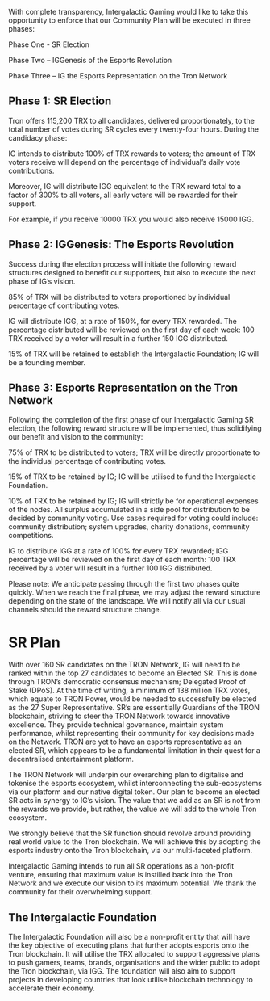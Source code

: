 With complete transparency, Intergalactic Gaming would like to take this opportunity to enforce that our Community Plan will be executed in three phases:

Phase One - SR Election

Phase Two – IGGenesis of the Esports Revolution

Phase Three – IG the Esports Representation on the Tron Network

## Phase 1: SR Election

Tron offers 115,200 TRX to all candidates, delivered proportionately, to the total number of votes during SR cycles every twenty-four hours. During the candidacy phase:

IG intends to distribute 100% of TRX rewards to voters; the amount of TRX voters receive will depend on the percentage of individual’s daily vote contributions.

Moreover, IG will distribute IGG equivalent to the TRX reward total to a factor of 300% to all voters, all early voters will be rewarded for their support.

For example, if you receive 10000 TRX you would also receive 15000 IGG.

## Phase 2: IGGenesis: The Esports Revolution

Success during the election process will initiate the following reward structures designed to benefit our supporters, but also to execute the next phase of IG’s vision.

85% of TRX will be distributed to voters proportioned by individual percentage of contributing votes.

IG will distribute IGG, at a rate of 150%, for every TRX rewarded. The percentage distributed will be reviewed on the first day of each week: 100 TRX received by a voter will result in a further 150 IGG distributed.

15% of TRX will be retained to establish the Intergalactic Foundation; IG will be a founding member.

## Phase 3: Esports Representation on the Tron Network

Following the completion of the first phase of our Intergalactic Gaming SR election, the following reward structure will be implemented, thus solidifying our benefit and vision to the community:

75% of TRX to be distributed to voters; TRX will be directly proportionate to the individual percentage of contributing votes.

15% of TRX to be retained by IG; IG will be utilised to fund the Intergalactic Foundation.

10% of TRX to be retained by IG; IG will strictly be for operational expenses of the nodes. All surplus accumulated in a side pool for distribution to be decided by community voting. Use cases required for voting could include: community distribution; system upgrades, charity donations, community competitions.

IG to distribute IGG at a rate of 100% for every TRX rewarded; IGG percentage will be reviewed on the first day of each month: 100 TRX received by a voter will result in a further 100 IGG distributed.

Please note: We anticipate passing through the first two phases quite quickly. When we reach the final phase, we may adjust the reward structure depending on the state of the landscape. We will notify all via our usual channels should the reward structure change.

# SR Plan

With over 160 SR candidates on the TRON Network, IG will need to be ranked within the top 27 candidates to become an Elected SR. This is done through TRON’s democratic consensus mechanism; Delegated Proof of Stake (DPoS). At the time of writing, a minimum of 138 million TRX votes, which equate to TRON Power, would be needed to successfully be elected as the 27 Super Representative. SR’s are essentially Guardians of the TRON blockchain, striving to steer the TRON Network towards innovative excellence. They provide technical governance, maintain system performance, whilst representing their community for key decisions made on the Network. TRON are yet to have an esports representative as an elected SR, which appears to be a fundamental limitation in their quest for a decentralised entertainment platform.

The TRON Network will underpin our overarching plan to digitalise and tokenise the esports ecosystem, whilst interconnecting the sub-ecosystems via our platform and our native digital token. Our plan to become an elected SR acts in synergy to IG’s vision. The value that we add as an SR is not from the rewards we provide, but rather, the value we will add to the whole Tron ecosystem.

We strongly believe that the SR function should revolve around providing real world value to the Tron blockchain. We will achieve this by adopting the esports industry onto the Tron blockchain, via our multi-faceted platform.

Intergalactic Gaming intends to run all SR operations as a non-profit venture, ensuring that maximum value is instilled back into the Tron Network and we execute our vision to its maximum potential. We thank the community for their overwhelming support.

## The Intergalactic Foundation

The Intergalactic Foundation will also be a non-profit entity that will have the key objective of executing plans that further adopts esports onto the Tron blockchain. It will utilise the TRX allocated to support aggressive plans to push gamers, teams, brands, organisations and the wider public to adopt the Tron blockchain, via IGG. The foundation will also aim to support projects in developing countries that look utilise blockchain technology to accelerate their economy.
